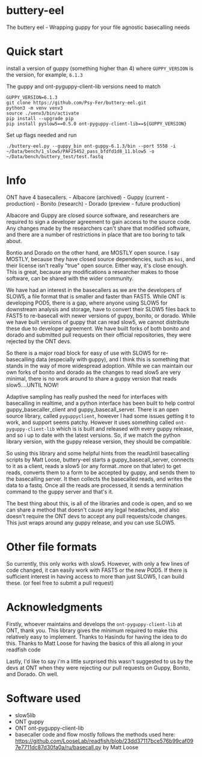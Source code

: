 # buttery-eel
The buttery eel - Wrapping guppy for your file agnostic basecalling needs


# Quick start

install a version of guppy (something higher than 4) where `GUPPY_VERSION` is the version, for example, `6.1.3`

The guppy and ont-pyguppy-client-lib versions need to match

    GUPPY_VERSION=6.1.3
    git clone https://github.com/Psy-Fer/buttery-eel.git
    python3 -m venv venv3
    source ./venv3/bin/activate
    pip install --upgrade pip
    pip install pyslow5==0.5.0 ont-pyguppy-client-lib==${GUPPY_VERSION}


Set up flags needed and run

    ./buttery-eel.py --guppy_bin ont-guppy-6.1.3/bin --port 5558 -i ~/Data/bench/1_slow5/PAF25452_pass_bfdfd1d8_11.blow5 -o ~/Data/bench/buttery_test/test.fastq

# Info

ONT have 4 basecallers.
    - Albacore (archived)
    - Guppy    (current - production)
    - Bonito   (research)
    - Dorado   (preview - future production)

Albacore and Guppy are closed source software, and researchers are required to sign a developer agreement to gain access to the source code. Any changes made by the researchers can't share that modified software, and there are a number of restrictions in place that are too boring to talk about.

Bontio and Dorado on the other hand, are MOSTLY open source. I say MOSTLY, because they have closed source dependencies, such as `koi`, and their license isn't really "true" open source. Either way, it's close enough. This is great, because any modifications a researcher makes to those software, can be shared with the wider community.

We have had an interest in the basecallers as we are the developers of SLOW5, a file format that is smaller and faster than FAST5. While ONT is developing POD5, there is a gap, where anyone using SLOW5 for downstream analysis and storage, have to convert their SLOW5 files back to FAST5 to re-basecall with newer versions of guppy, bonito, or dorado. While we have built versions of guppy that can read slow5, we cannot distribute these due to developer agreement. We have built forks of both bonito and dorado and submitted pull requests on their official repositories, they were rejected by the ONT devs.

So there is a major road block for easy of use with SLOW5 for re-basecalling data (especially with guppy), and I think this is something that stands in the way of more widespread adoption. While we can maintain our own forks of bonito and dorado as the changes to read slow5 are very minimal, there is no work around to share a guppy version that reads slow5....UNTIL NOW!

Adaptive sampling has really pushed the need for interfaces with basecalling in realtime, and a python interface has been built to help control guppy_basecaller_client and guppy_basecall_server. There is an open source library, called `pyguppyclient`, however I had some issues getting it to work, and support seems patchy. However it uses something called `ont-pyguppy-client-lib` which is is built and released with every guppy release, and so i up to date with the latest versions. So, if we match the python library version, with the guppy release version, they should be compatible.

So using this library and some helpful hints from the readUntil basecalling scripts by Matt Loose, buttery-eel starts a guppy_basecall_server, connects to it as a client, reads a slow5 (or any format..more on that later) to get reads, converts them to a form to be accepted by guppy, and sends them to the basecalling server. It then collects the basecalled reads, and writes the data to a fastq. Once all the reads are processed, it sends a termination command to the guppy server and that's it.

The best thing about this, is all of the libraries and code is open, and so we can share a method that doesn't cause any legal headaches, and also doesn't require the ONT devs to accept any pull requests/code changes. This just wraps around any guppy release, and you can use SLOW5.

# Other file formats

So currently, this only works with slow5. However, with only a few lines of code changed, it can easily work with FAST5 or the new POD5. If there is sufficient interest in having access to more than just SLOW5, I can build these. (or feel free to submit a pull request)


# Acknowledgments

Firstly, whoever maintains and develops the `ont-pyguppy-client-lib` at ONT, thank you. This library gives the minimum required to make this relatively easy to implement.
Thanks to Hasindu for having the idea to do this.
Thanks to Matt Loose for having the basics of this all along in your readfish code

Lastly, I'd like to say i'm a little surprised this wasn't suggested to us by the devs at ONT when they were rejecting our pull requests on Guppy, Bonito, and Dorado. Oh well.

# Software used
- slow5lib
- ONT guppy
- ONT ont-pyguppy-client-lib
- basecaller code and flow mostly follows the methods used here: https://github.com/LooseLab/readfish/blob/23dd37117bce576b99caf097e7711dc87d30fa0a/ru/basecall.py by Matt Loose
